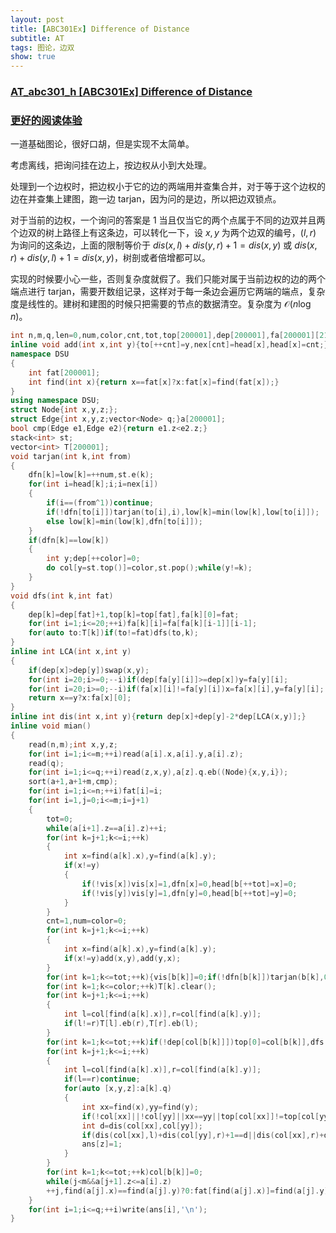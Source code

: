 ```yaml
---
layout: post
title: [ABC301Ex] Difference of Distance
subtitle: AT
tags: 图论，边双
show: true
---
```


### [AT_abc301_h [ABC301Ex] Difference of Distance](https://www.luogu.com.cn/problem/AT_abc301_h)

### [更好的阅读体验](https://www.cnblogs.com/WrongAnswer90-home/p/17766886.html)

一道基础图论，很好口胡，但是实现不太简单。

考虑离线，把询问挂在边上，按边权从小到大处理。

处理到一个边权时，把边权小于它的边的两端用并查集合并，对于等于这个边权的边在并查集上建图，跑一边 tarjan，因为问的是边，所以把边双锁点。

对于当前的边权，一个询问的答案是 $1$ 当且仅当它的两个点属于不同的边双并且两个边双的树上路径上有这条边，可以转化一下，设 $x,y$ 为两个边双的编号，$(l,r)$ 为询问的这条边，上面的限制等价于 $dis(x,l)+dis(y,r)+1=dis(x,y)$ 或 $dis(x,r)+dis(y,l)+1=dis(x,y)$，树剖或者倍增都可以。

实现的时候要小心一些，否则复杂度就假了。我们只能对属于当前边权的边的两个端点进行 tarjan，需要开数组记录，这样对于每一条边会遍历它两端的端点，复杂度是线性的。建树和建图的时候只把需要的节点的数据清空。复杂度为 $\mathcal O(n\log n)$。

```cpp
int n,m,q,len=0,num,color,cnt,tot,top[200001],dep[200001],fa[200001][21],col[200001],head[200001],to[400001],nex[400001],vis[200001],dfn[200001],low[200001],b[200001],ans[200001];
inline void add(int x,int y){to[++cnt]=y,nex[cnt]=head[x],head[x]=cnt;}
namespace DSU
{
	int fat[200001];
	int find(int x){return x==fat[x]?x:fat[x]=find(fat[x]);}
}
using namespace DSU;
struct Node{int x,y,z;};
struct Edge{int x,y,z;vector<Node> q;}a[200001];
bool cmp(Edge e1,Edge e2){return e1.z<e2.z;}
stack<int> st;
vector<int> T[200001];
void tarjan(int k,int from)
{
	dfn[k]=low[k]=++num,st.e(k);
	for(int i=head[k];i;i=nex[i])
	{
		if(i==(from^1))continue;
		if(!dfn[to[i]])tarjan(to[i],i),low[k]=min(low[k],low[to[i]]);
		else low[k]=min(low[k],dfn[to[i]]);
	}
	if(dfn[k]==low[k])
	{
		int y;dep[++color]=0;
		do col[y=st.top()]=color,st.pop();while(y!=k);
	}
}
void dfs(int k,int fat)
{
	dep[k]=dep[fat]+1,top[k]=top[fat],fa[k][0]=fat;
	for(int i=1;i<=20;++i)fa[k][i]=fa[fa[k][i-1]][i-1];
	for(auto to:T[k])if(to!=fat)dfs(to,k);
}
inline int LCA(int x,int y)
{
	if(dep[x]>dep[y])swap(x,y);
	for(int i=20;i>=0;--i)if(dep[fa[y][i]]>=dep[x])y=fa[y][i];
	for(int i=20;i>=0;--i)if(fa[x][i]!=fa[y][i])x=fa[x][i],y=fa[y][i];
	return x==y?x:fa[x][0];
}
inline int dis(int x,int y){return dep[x]+dep[y]-2*dep[LCA(x,y)];}
inline void mian()
{
	read(n,m);int x,y,z;
	for(int i=1;i<=m;++i)read(a[i].x,a[i].y,a[i].z);
	read(q);
	for(int i=1;i<=q;++i)read(z,x,y),a[z].q.eb((Node){x,y,i});
	sort(a+1,a+1+m,cmp);
	for(int i=1;i<=n;++i)fat[i]=i;
	for(int i=1,j=0;i<=m;i=j+1)
	{
		tot=0;
		while(a[i+1].z==a[i].z)++i;
		for(int k=j+1;k<=i;++k)
		{
			int x=find(a[k].x),y=find(a[k].y);
			if(x!=y)
			{
				if(!vis[x])vis[x]=1,dfn[x]=0,head[b[++tot]=x]=0;
				if(!vis[y])vis[y]=1,dfn[y]=0,head[b[++tot]=y]=0;
			}
		}
		cnt=1,num=color=0;
		for(int k=j+1;k<=i;++k)
		{
			int x=find(a[k].x),y=find(a[k].y);
			if(x!=y)add(x,y),add(y,x);
		}
		for(int k=1;k<=tot;++k){vis[b[k]]=0;if(!dfn[b[k]])tarjan(b[k],0);}
		for(int k=1;k<=color;++k)T[k].clear();
		for(int k=j+1;k<=i;++k)
		{
			int l=col[find(a[k].x)],r=col[find(a[k].y)];
			if(l!=r)T[l].eb(r),T[r].eb(l);
		}
		for(int k=1;k<=tot;++k)if(!dep[col[b[k]]])top[0]=col[b[k]],dfs(col[b[k]],0);
		for(int k=j+1;k<=i;++k)
		{
			int l=col[find(a[k].x)],r=col[find(a[k].y)];
			if(l==r)continue;
			for(auto [x,y,z]:a[k].q)
			{
				int xx=find(x),yy=find(y);
				if(!col[xx]||!col[yy]||xx==yy||top[col[xx]]!=top[col[yy]])continue;
				int d=dis(col[xx],col[yy]);
				if(dis(col[xx],l)+dis(col[yy],r)+1==d||dis(col[xx],r)+dis(col[yy],l)+1==d)
				ans[z]=1;
			}
		}
		for(int k=1;k<=tot;++k)col[b[k]]=0;
		while(j<m&&a[j+1].z<=a[i].z)
		++j,find(a[j].x)==find(a[j].y)?0:fat[find(a[j].x)]=find(a[j].y);
	}
	for(int i=1;i<=q;++i)write(ans[i],'\n');
}
```